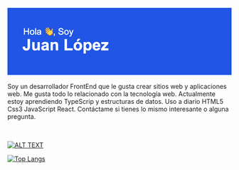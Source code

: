 ![me](https://github.com/Lopez089/lopez089/blob/main/header.png?raw=true)

Soy un desarrollador FrontEnd que le gusta crear sitios web y aplicaciones web. Me gusta todo lo relacionado con la tecnología web. Actualmente estoy aprendiendo TypeScrip y estructuras de datos. Uso a diario HTML5 Css3 JavaScript React. Contáctame si tienes lo mismo interesante o alguna pregunta.

<a href='https://juan-lopez-87.firebaseapp.com/'><img height="16" width="16" src="https://unpkg.com/simple-icons@v3/icons/react.svg" /></a>

<a target="_blank"
   rel="noopener noreferrer"
   href="">
  <img alt="ALT TEXT" height="24" width="24"
       src="https://unpkg.com/simple-icons@v3/icons/react.svg">
</a>

[![Top Langs](https://github-readme-stats.vercel.app/api/top-langs/?username=lopez0890&layout=compact)]()
<!--
**Lopez089/lopez089** is a ✨ _special_ ✨ repository because its `README.md` (this file) appears on your GitHub profile.

Here are some ideas to get you started:

- 🔭 I’m currently working on ...
- 🌱 I’m currently learning ...
- 👯 I’m looking to collaborate on ...
- 🤔 I’m looking for help with ...
- 💬 Ask me about ...
- 📫 How to reach me: ...
- 😄 Pronouns: ...
- ⚡ Fun fact: ...
-->
